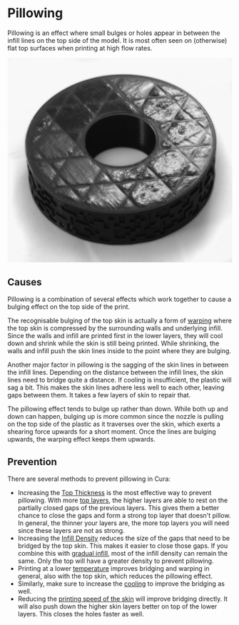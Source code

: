 Pillowing
====
Pillowing is an effect where small bulges or holes appear in between the infill lines on the top side of the model. It is most often seen on (otherwise) flat top surfaces when printing at high flow rates.

![Severe bulges and small holes in the surface](images/pillowing.jpg)

Causes
----
Pillowing is a combination of several effects which work together to cause a bulging effect on the top side of the print.

The recognisable bulging of the top skin is actually a form of [warping](warping.md) where the top skin is compressed by the surrounding walls and underlying infill. Since the walls and infill are printed first in the lower layers, they will cool down and shrink while the skin is still being printed. While shrinking, the walls and infill push the skin lines inside to the point where they are bulging.

Another major factor in pillowing is the sagging of the skin lines in between the infill lines. Depending on the distance between the infill lines, the skin lines need to bridge quite a distance. If cooling is insufficient, the plastic will sag a bit. This makes the skin lines adhere less well to each other, leaving gaps between them. It takes a few layers of skin to repair that.

The pillowing effect tends to bulge up rather than down. While both up and down can happen, bulging up is more common since the nozzle is pulling on the top side of the plastic as it traverses over the skin, which exerts a shearing force upwards for a short moment. Once the lines are bulging upwards, the warping effect keeps them upwards.

Prevention
----
There are several methods to prevent pillowing in Cura:
* Increasing the [Top Thickness](top_thickness.md) is the most effective way to prevent pillowing. With more [top layers](top_layers.md), the higher layers are able to rest on the partially closed gaps of the previous layers. This gives them a better chance to close the gaps and form a strong top layer that doesn't pillow. In general, the thinner your layers are, the more top layers you will need since these layers are not as strong.
* Increasing the [Infill Density](infill_sparse_density.md) reduces the size of the gaps that need to be bridged by the top skin. This makes it easier to close those gaps. If you combine this with [gradual infill](gradual_infill_steps.md), most of the infill density can remain the same. Only the top will have a greater density to prevent pillowing.
* Printing at a lower [temperature](material_print_temperature.md) improves bridging and warping in general, also with the top skin, which reduces the pillowing effect.
* Similarly, make sure to increase the [cooling](cool_fan_speed.md) to improve the bridging as well.
* Reducing the [printing speed of the skin](speed_topbottom.md) will improve bridging directly. It will also push down the higher skin layers better on top of the lower layers. This closes the holes faster as well.